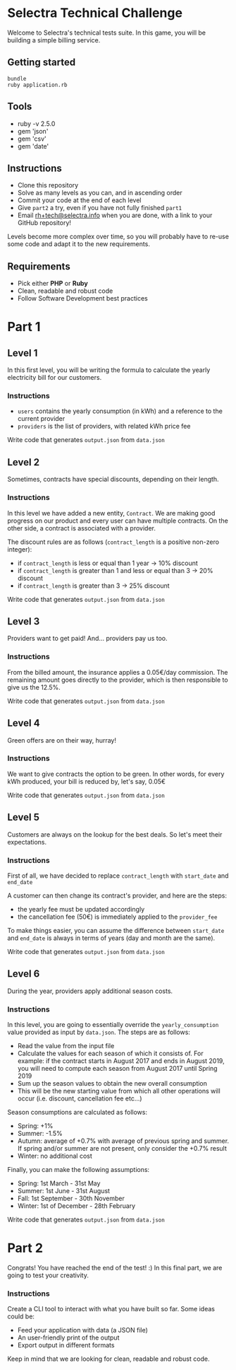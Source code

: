 # Selectra Technical Challenge

Welcome to Selectra's technical tests suite. In this game, you will be building a simple billing service.

## Getting started

```
bundle
ruby application.rb
```

## Tools

* ruby -v 2.5.0
* gem 'json'
* gem 'csv'
* gem 'date'

## Instructions

- Clone this repository
- Solve as many levels as you can, and in ascending order
- Commit your code at the end of each level
- Give `part2` a try, even if you have not fully finished `part1`
- Email rh+tech@selectra.info when you are done, with a link to your GitHub repository!

Levels become more complex over time, so you will probably have to re-use some code and adapt it to the new requirements.

## Requirements

- Pick either **PHP** or **Ruby**
- Clean, readable and robust code
- Follow Software Development best practices

# Part 1

## Level 1

In this first level, you will be writing the formula to calculate the yearly electricity bill for our customers.

### Instructions

- `users` contains the yearly consumption (in kWh) and a reference to the current provider
- `providers` is the list of providers, with related kWh price fee

Write code that generates `output.json` from `data.json`

## Level 2

Sometimes, contracts have special discounts, depending on their length.

### Instructions

In this level we have added a new entity, `Contract`. We are making good progress on our product and every user can have multiple contracts. On the other side, a contract is associated with a provider.

The discount rules are as follows (`contract_length` is a positive non-zero integer):
- if `contract_length` is less or equal than 1 year -> 10% discount
- if `contract_length` is greater than 1 and less or equal than 3 -> 20% discount
- if `contract_length` is greater than 3 -> 25% discount

Write code that generates `output.json` from `data.json`

## Level 3

Providers want to get paid! And... providers pay us too.

### Instructions

From the billed amount, the insurance applies a 0.05€/day commission.
The remaining amount goes directly to the provider, which is then responsible to give us the 12.5%.

Write code that generates `output.json` from `data.json`

## Level 4

Green offers are on their way, hurray!

### Instructions

We want to give contracts the option to be green. In other words, for every kWh produced, your bill is reduced by, let's say, 0.05€

Write code that generates `output.json` from `data.json`

## Level 5

Customers are always on the lookup for the best deals. So let's meet their expectations.

### Instructions

First of all, we have decided to replace `contract_length` with `start_date` and `end_date`

A customer can then change its contract's provider, and here are the steps:
- the yearly fee must be updated accordingly
- the cancellation fee (50€) is immediately applied to the `provider_fee`

To make things easier, you can assume the difference between `start_date` and `end_date` is always in terms of years (day and month are the same).

Write code that generates `output.json` from `data.json`

## Level 6

During the year, providers apply additional season costs.

### Instructions

In this level, you are going to essentially override the `yearly_consumption` value provided as input by `data.json`. The steps are as follows:
- Read the value from the input file
- Calculate the values for each season of which it consists of. For example: if the contract starts in August 2017 and ends in August 2019, you will need to compute each season from August 2017 until Spring 2019
- Sum up the season values to obtain the new overall consumption
- This will be the new starting value from which all other operations will occur (i.e. discount, cancellation fee etc...)

Season consumptions are calculated as follows:
- Spring: +1%
- Summer: -1.5%
- Autumn: average of +0.7% with average of previous spring and summer. If spring and/or summer are not present, only consider the +0.7% result
- Winter: no additional cost

Finally, you can make the following assumptions:
- Spring: 1st March - 31st May
- Summer: 1st June - 31st August
- Fall: 1st September - 30th November
- Winter: 1st of December - 28th February

Write code that generates `output.json` from `data.json`

# Part 2

Congrats! You have reached the end of the test! :)
In this final part, we are going to test your creativity.

### Instructions

Create a CLI tool to interact with what you have built so far.
Some ideas could be:
- Feed your application with data (a JSON file)
- An user-friendly print of the output
- Export output in different formats

Keep in mind that we are looking for clean, readable and robust code.
